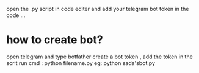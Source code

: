 open the .py script in code editer and add your telegram bot token in the code ...

# how to create bot?
open telegram and type botfather create a bot token ,
add the token in the scrit 
run cmd : python filename.py
eg: python sada'sbot.py
